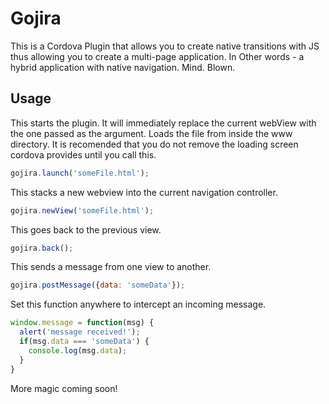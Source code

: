 Gojira
======

This is a Cordova Plugin that allows you to create native transitions with JS thus allowing you to create a multi-page application. In Other words - a hybrid application with native navigation. Mind. Blown.

Usage
-----

This starts the plugin. It will immediately replace the current webView with the one passed as the argument. Loads the file from inside the www directory. It is recomended that you do not remove the loading screen cordova provides until you call this.
```javascript
gojira.launch('someFile.html');
```

This stacks a new webview into the current navigation controller.
```javascript
gojira.newView('someFile.html');
```

This goes back to the previous view.
```javascript
gojira.back();
```

This sends a message from one view to another.
```javascript
gojira.postMessage({data: 'someData'});
```

Set this function anywhere to intercept an incoming message.
```javascript
window.message = function(msg) {
  alert('message received!');
  if(msg.data === 'someData') {
    console.log(msg.data);
  }
}
```

More magic coming soon!
